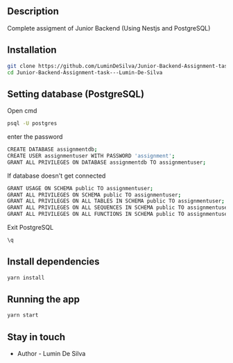 ## Description

Complete assigment of Junior Backend (Using Nestjs and PostgreSQL)


## Installation

```bash
git clone https://github.com/LuminDeSilva/Junior-Backend-Assignment-task---Lumin-De-Silva.git
cd Junior-Backend-Assignment-task---Lumin-De-Silva
```

## Setting database (PostgreSQL)

Open cmd 

```bash
psql -U postgres
```
enter the password

```bash
CREATE DATABASE assignmentdb;
CREATE USER assignmentuser WITH PASSWORD 'assignment';
GRANT ALL PRIVILEGES ON DATABASE assignmentdb TO assignmentuser;
```

If database doesn't get connected 

```bash
GRANT USAGE ON SCHEMA public TO assignmentuser;
GRANT ALL PRIVILEGES ON SCHEMA public TO assignmentuser;
GRANT ALL PRIVILEGES ON ALL TABLES IN SCHEMA public TO assignmentuser;
GRANT ALL PRIVILEGES ON ALL SEQUENCES IN SCHEMA public TO assignmentuser;
GRANT ALL PRIVILEGES ON ALL FUNCTIONS IN SCHEMA public TO assignmentuser;
```

Exit PostgreSQL  

```bash
\q
```

## Install dependencies

```bash
yarn install
```

## Running the app

```bash
yarn start
```

## Stay in touch

- Author - Lumin De Silva

